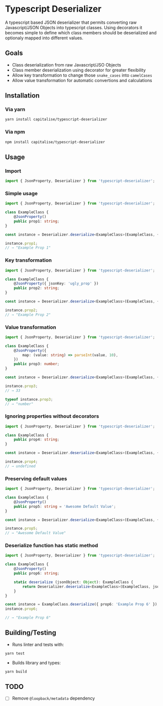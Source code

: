 Typescript Deserializer
======================================

A typescript based JSON deserializer that permits converting raw Javascript/JSON Objects into typescript classes. Using decorators it becomes simple to define which class members should be deserialized and optionaly mapped into different values.

## Goals
* Class deserialization from raw Javascript/JSO Objects
* Class member deserialization using decorator for greater flexibility
* Allow key transformation to change those `snake_cases` into `camelCases`
* Allow value transformation for automatic convertions and calculations

## Installation

### Via yarn
```sh
yarn install capitalise/typescript-deserializer
```

### Via npm
```sh
npm install capitalise/typescript-deserializer
```

## Usage

### Import
```typescript
import { JsonProperty, Deserializer } from 'typescript-deserializer';
```

### Simple usage
```typescript
import { JsonProperty, Deserializer } from 'typescript-deserializer';

class ExampleClass {
    @JsonProperty()
    public prop1: string;
}

const instance = Deserializer.deserialize<ExampleClass>(ExampleClass, { prop1: 'Example Prop 1' });

instance.prop1;
// → "Example Prop 1"
```

### Key transformation
```typescript
import { JsonProperty, Deserializer } from 'typescript-deserializer';

class ExampleClass {
    @JsonProperty({ jsonKey: 'ugly_prop' })
    public prop2: string;
}

const instance = Deserializer.deserialize<ExampleClass>(ExampleClass, { ugly_prop: 'Example Prop 2' });

instance.prop2;
// → "Example Prop 2"
```

### Value transformation
```typescript
import { JsonProperty, Deserializer } from 'typescript-deserializer';

class ExampleClass {
    @JsonProperty({
        map: (value: string) => parseInt(value, 10),
    })
    public prop3: number;
}

const instance = Deserializer.deserialize<ExampleClass>(ExampleClass, { prop3: '33' });

instance.prop3;
// → 33

typeof instance.prop3;
// → "number"
```

### Ignoring properties without decorators
```typescript
import { JsonProperty, Deserializer } from 'typescript-deserializer';

class ExampleClass {
    public prop4: string;
}

const instance = Deserializer.deserialize<ExampleClass>(ExampleClass, { prop4: 'Example Prop 4' });

instance.prop4;
// → undefined
```

### Preserving default values
```typescript
import { JsonProperty, Deserializer } from 'typescript-deserializer';

class ExampleClass {
    @JsonProperty()
    public prop5: string = 'Awesome Default Value';
}

const instance = Deserializer.deserialize<ExampleClass>(ExampleClass, { otherProp: 'Other Example Prop' });

instance.prop5;
// → "Awesome Default Value"
```

### Deserialize function has static method
```typescript
import { JsonProperty, Deserializer } from 'typescript-deserializer';

class ExampleClass {
    @JsonProperty()
    public prop6: string;

    static deserialize (jsonObject: Object): ExampleClass {
        return Deserializer.deserialize<ExampleClass>(ExampleClass, jsonObject);
    }
}

const instance = ExampleClass.deserialize({ prop6: 'Example Prop 6' });
instance.prop6;

// → "Example Prop 6"
```

## Building/Testing

* Runs linter and tests with:
```sh
yarn test
```
* Builds library and types:
```sh
yarn build
```

## TODO
- [ ] Remove `@loopback/metadata` dependency